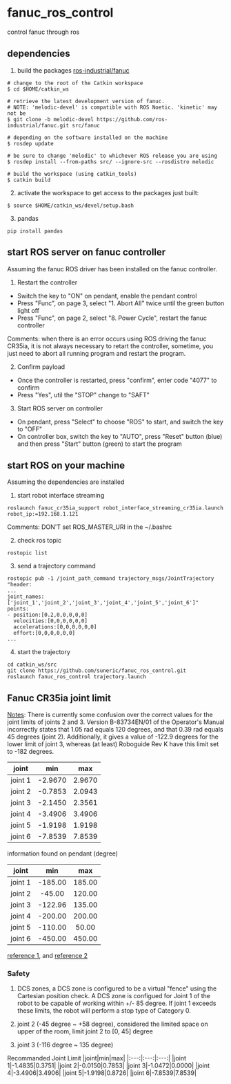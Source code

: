 # fanuc_ros_control
control fanuc through ros

## dependencies
1. build the packages [ros-industrial/fanuc](https://github.com/ros-industrial/fanuc)

```
# change to the root of the Catkin workspace
$ cd $HOME/catkin_ws

# retrieve the latest development version of fanuc.
# NOTE: 'melodic-devel' is compatible with ROS Noetic. 'kinetic' may not be
$ git clone -b melodic-devel https://github.com/ros-industrial/fanuc.git src/fanuc

# depending on the software installed on the machine
$ rosdep update

# be sure to change 'melodic' to whichever ROS release you are using
$ rosdep install --from-paths src/ --ignore-src --rosdistro melodic

# build the workspace (using catkin_tools)
$ catkin build
```

2. activate the workspace to get access to the packages just built:

```
$ source $HOME/catkin_ws/devel/setup.bash
```

3. pandas
```
pip install pandas
```

## start ROS server on fanuc controller
Assuming the fanuc ROS driver has been installed on the fanuc controller.

1. Restart the controller
  - Switch the key to "ON" on pendant, enable the pendant control
  - Press "Func", on page 3, select "1. Abort All" twice until the green button light off
  - Press "Func", on page 2, select "8. Power Cycle", restart the fanuc controller

Comments: when there is an error occurs using ROS driving the fanuc CR35ia, it is not always necessary to retart the controller, sometime, you just need to abort all running program and restart the program.

2. Confirm payload
  - Once the controller is restarted, press "confirm", enter code "4077" to confirm
  - Press "Yes", util the "STOP" change to "SAFT"

3. Start ROS server on controller
  - On pendant, press "Select" to choose "ROS" to start, and switch the key to "OFF"
  - On controller box, switch the key to "AUTO", press "Reset" button (blue) and then press "Start" button (green) to start the program

## start ROS on your machine
Assuming the dependencies are installed
1. start robot interface streaming
```
roslaunch fanuc_cr35ia_support robot_interface_streaming_cr35ia.launch robot_ip:=192.168.1.121
```

Comments: DON'T set ROS_MASTER_URI in the ~/.bashrc

2. check ros topic
```
rostopic list
```

3. send a trajectory command
```
rostopic pub -1 /joint_path_command trajectory_msgs/JointTrajectory "header:
...
joint_names: ['joint_1','joint_2','joint_3','joint_4','joint_5','joint_6']"
points:
- position:[0.2,0,0,0,0,0]
  velocities:[0,0,0,0,0,0]
  accelerations:[0,0,0,0,0,0]
  effort:[0,0,0,0,0,0]
...
```

4. start the trajectory
```
cd catkin_ws/src
git clone https://github.com/suneric/fanuc_ros_control.git
roslaunch fanuc_ros_control trajectory.launch
```

## Fanuc CR35ia joint limit
[Notes](http://wiki.ros.org/fanuc_cr35ia_support):
There is currently some confusion over the correct values for the joint limits of joints 2 and 3. Version B-83734EN/01 of the Operator's Manual incorrectly states that 1.05 rad equals 120 degrees, and that 0.39 rad equals 45 degrees (joint 2). Additionally, it gives a value of -122.9 degrees for the lower limit of joint 3, whereas (at least) Roboguide Rev K have this limit set to -182 degrees.

|joint|min|max|
|:---:|:---:|:---:|
|joint 1|-2.9670|2.9670|
|joint 2|-0.7853|2.0943|
|joint 3|-2.1450|2.3561|
|joint 4|-3.4906|3.4906|
|joint 5|-1.9198|1.9198|
|joint 6|-7.8539|7.8539|

information found on pendant (degree)

|joint|min|max|
|:---:|:---:|:---:|
|joint 1|-185.00|185.00|
|joint 2|-45.00|120.00|
|joint 3|-122.96|135.00|
|joint 4|-200.00|200.00|
|joint 5|-110.00|50.00|
|joint 6|-450.00|450.00|


[reference 1](https://github.com/ros-industrial/fanuc/blob/melodic-devel/fanuc_cr35ia_support/urdf/cr35ia_macro.xacro), and [reference 2](https://www.fanuc.co.jp/en/product/catalog/pdf/robot/RCR-35iA(E)-02a.pdf)


### Safety
1. DCS zones, a DCS zone is configured to be a virtual "fence" using the Cartesian position check. A DCS zone is configued for Joint 1 of the robot to be capable of working within +/- 85 degree. If joint 1 exceeds these limits, the robot will perform a stop type of Category 0.

2. joint 2 (-45 degree ~ +58 degree), considered the limited space on upper of the room, limit joint 2 to [0, 45] degree
3. joint 3 (-116 degree ~ 135 degree)

Recommanded Joint Limit
|joint|min|max|
|:---:|:---:|:---:|
|joint 1|-1.4835|0.3751|
|joint 2|-0.0150|0.7853|
|joint 3|-1.0472|0.0000|
|joint 4|-3.4906|3.4906|
|joint 5|-1.9198|0.8726|
|joint 6|-7.8539|7.8539|
